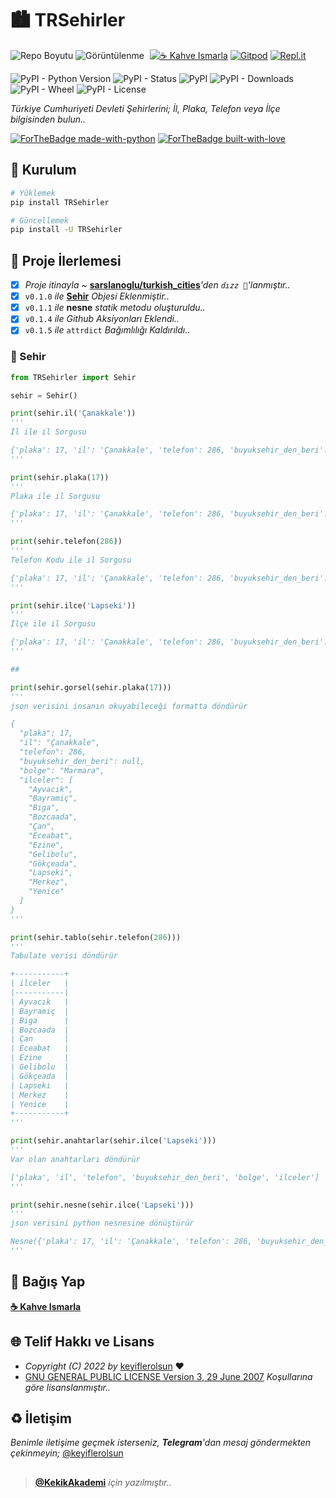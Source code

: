 # 🏙️ TRSehirler

![Repo Boyutu](https://img.shields.io/github/repo-size/keyiflerolsun/TRSehirler)
![Görüntülenme](https://hits.seeyoufarm.com/api/count/incr/badge.svg?url=https://github.com/keyiflerolsun/TRSehirler&title=Görüntülenme)
<a href="https://KekikAkademi.org/Kahve" target="_blank"><img src="https://img.shields.io/badge/☕️-Kahve Ismarla-ffdd00" title="☕️ Kahve Ismarla" style="padding-left:5px;"></a>
[![Gitpod](https://img.shields.io/badge/Gitpod-Çalıştır-blue?logo=gitpod)](https://gitpod.io/#https://github.com/keyiflerolsun/TRSehirler)
[![Repl.it](https://img.shields.io/badge/Replit-Çalıştır-green?logo=replit)](https://repl.it/github/keyiflerolsun/TRSehirler)

![PyPI - Python Version](https://img.shields.io/pypi/pyversions/TRSehirler)
![PyPI - Status](https://img.shields.io/pypi/status/TRSehirler)
![PyPI](https://img.shields.io/pypi/v/TRSehirler)
![PyPI - Downloads](https://img.shields.io/pypi/dm/TRSehirler)
![PyPI - Wheel](https://img.shields.io/pypi/wheel/TRSehirler)
![PyPI - License](https://img.shields.io/pypi/l/TRSehirler)

*Türkiye Cumhuriyeti Devleti Şehirlerini; İl, Plaka, Telefon veya İlçe bilgisinden bulun..*

[![ForTheBadge made-with-python](http://ForTheBadge.com/images/badges/made-with-python.svg)](https://www.python.org/)
[![ForTheBadge built-with-love](http://ForTheBadge.com/images/badges/built-with-love.svg)](https://GitHub.com/keyiflerolsun/)

## 🚀 Kurulum

```bash
# Yüklemek
pip install TRSehirler

# Güncellemek
pip install -U TRSehirler
```

## 📝 Proje İlerlemesi

- [x] *Proje itinayla* *~* **[sarslanoglu/turkish_cities](https://github.com/sarslanoglu/turkish_cities)***'den `dızz 🐍`'lanmıştır..*
- [x] `v0.1.0` *ile* **[Sehir](https://github.com/keyiflerolsun/TRSehirler#-sehir)** *Objesi Eklenmiştir..*
- [x] `v0.1.1` *ile* **nesne** *statik metodu oluşturuldu..*
- [x] `v0.1.4` *ile* *Github Aksiyonları Eklendi..*
- [x] `v0.1.5` *ile* `attrdict` *Bağımlılığı Kaldırıldı..*

### 🌆 Sehir

```python
from TRSehirler import Sehir

sehir = Sehir()

print(sehir.il('Çanakkale'))
'''
İl ile il Sorgusu

{'plaka': 17, 'il': 'Çanakkale', 'telefon': 286, 'buyuksehir_den_beri': None, 'bolge': 'Marmara', 'ilceler': ['Ayvacık', 'Bayramiç', 'Biga', 'Bozcaada', 'Çan', 'Eceabat', 'Ezine', 'Gelibolu', 'Gökçeada', 'Lapseki', 'Merkez', 'Yenice']}
'''

print(sehir.plaka(17))
'''
Plaka ile il Sorgusu

{'plaka': 17, 'il': 'Çanakkale', 'telefon': 286, 'buyuksehir_den_beri': None, 'bolge': 'Marmara', 'ilceler': ['Ayvacık', 'Bayramiç', 'Biga', 'Bozcaada', 'Çan', 'Eceabat', 'Ezine', 'Gelibolu', 'Gökçeada', 'Lapseki', 'Merkez', 'Yenice']}
'''

print(sehir.telefon(286))
'''
Telefon Kodu ile il Sorgusu

{'plaka': 17, 'il': 'Çanakkale', 'telefon': 286, 'buyuksehir_den_beri': None, 'bolge': 'Marmara', 'ilceler': ['Ayvacık', 'Bayramiç', 'Biga', 'Bozcaada', 'Çan', 'Eceabat', 'Ezine', 'Gelibolu', 'Gökçeada', 'Lapseki', 'Merkez', 'Yenice']}
'''

print(sehir.ilce('Lapseki'))
'''
İlçe ile il Sorgusu

{'plaka': 17, 'il': 'Çanakkale', 'telefon': 286, 'buyuksehir_den_beri': None, 'bolge': 'Marmara', 'ilceler': ['Ayvacık', 'Bayramiç', 'Biga', 'Bozcaada', 'Çan', 'Eceabat', 'Ezine', 'Gelibolu', 'Gökçeada', 'Lapseki', 'Merkez', 'Yenice']}
'''

##

print(sehir.gorsel(sehir.plaka(17)))
'''
json verisini insanın okuyabileceği formatta döndürür

{
  "plaka": 17,
  "il": "Çanakkale",
  "telefon": 286,
  "buyuksehir_den_beri": null,
  "bolge": "Marmara",
  "ilceler": [
    "Ayvacık",
    "Bayramiç",
    "Biga",
    "Bozcaada",
    "Çan",
    "Eceabat",
    "Ezine",
    "Gelibolu",
    "Gökçeada",
    "Lapseki",
    "Merkez",
    "Yenice"
  ]
}
'''

print(sehir.tablo(sehir.telefon(286)))
'''
Tabulate verisi döndürür

+-----------+
| ilceler   |
|-----------|
| Ayvacık   |
| Bayramiç  |
| Biga      |
| Bozcaada  |
| Çan       |
| Eceabat   |
| Ezine     |
| Gelibolu  |
| Gökçeada  |
| Lapseki   |
| Merkez    |
| Yenice    |
+-----------+
'''

print(sehir.anahtarlar(sehir.ilce('Lapseki')))
'''
Var olan anahtarları döndürür

['plaka', 'il', 'telefon', 'buyuksehir_den_beri', 'bolge', 'ilceler']
'''

print(sehir.nesne(sehir.ilce('Lapseki')))
'''
json verisini python nesnesine dönüştürür

Nesne({'plaka': 17, 'il': 'Çanakkale', 'telefon': 286, 'buyuksehir_den_beri': None, 'bolge': 'Marmara', 'ilceler': ['Ayvacık', 'Bayramiç', 'Biga', 'Bozcaada', 'Çan', 'Eceabat', 'Ezine', 'Gelibolu', 'Gökçeada', 'Lapseki', 'Merkez', 'Yenice']})
'''
```

## 💸 Bağış Yap

**[☕️ Kahve Ismarla](https://KekikAkademi.org/Kahve)**

## 🌐 Telif Hakkı ve Lisans

* *Copyright (C) 2022 by* [keyiflerolsun](https://github.com/keyiflerolsun) ❤️️
* [GNU GENERAL PUBLIC LICENSE Version 3, 29 June 2007](https://github.com/keyiflerolsun/TRSehirler/blob/master/LICENSE) *Koşullarına göre lisanslanmıştır..*

## ♻️ İletişim

*Benimle iletişime geçmek isterseniz, **Telegram**'dan mesaj göndermekten çekinmeyin;* [@keyiflerolsun](https://t.me/KekikKahve)

##

> **[@KekikAkademi](https://t.me/KekikAkademi)** *için yazılmıştır..*